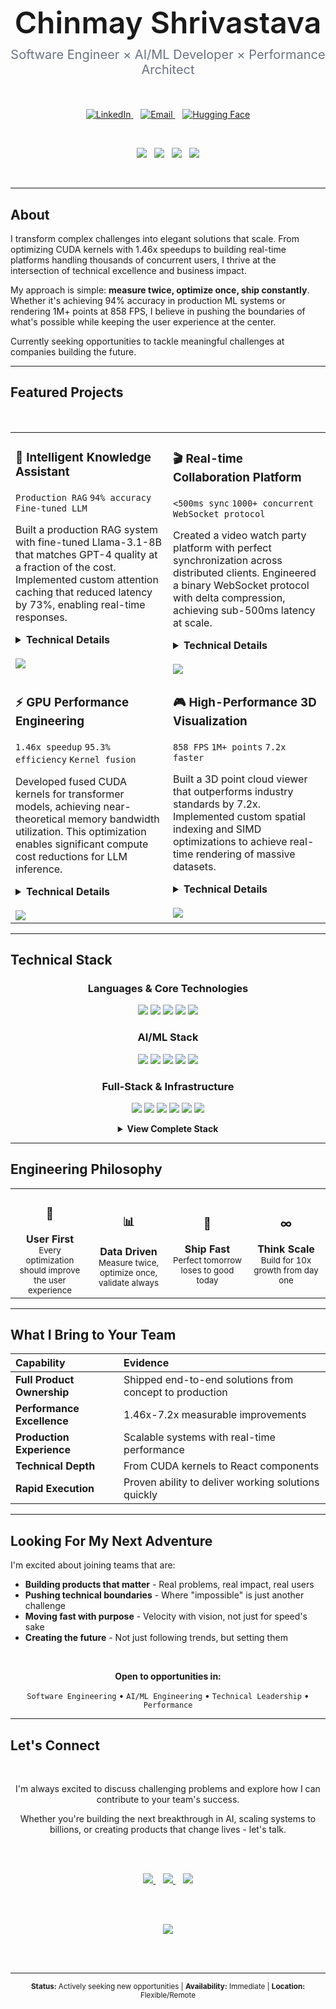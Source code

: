 <!-- Clean, professional header inspired by AlgoExpert -->
<div align="center">
  <br><br><br>
  
  <!-- Name with clean typography -->
  <h1 style="font-weight: 600; font-size: 48px; margin-bottom: 0;">
    Chinmay Shrivastava
  </h1>
  
  <!-- Professional tagline -->
  <p style="font-size: 20px; color: #6B7280; margin-top: 10px;">
    Software Engineer × AI/ML Developer × Performance Architect
  </p>
  
  <br>
  
  <!-- Clean contact buttons -->
  <p>
    <a href="https://linkedin.com/in/cshrivastava">
      <img src="https://img.shields.io/badge/LinkedIn-0077B5?style=for-the-badge&logo=linkedin&logoColor=white" alt="LinkedIn" />
    </a>
    &nbsp;&nbsp;
    <a href="mailto:cshrivastava2000@gmail.com">
      <img src="https://img.shields.io/badge/Email-EA4335?style=for-the-badge&logo=gmail&logoColor=white" alt="Email" />
    </a>
    &nbsp;&nbsp;
    <a href="https://huggingface.co/chinmays18">
      <img src="https://img.shields.io/badge/Hugging_Face-FFD21E?style=for-the-badge&logo=huggingface&logoColor=black" alt="Hugging Face" />
    </a>
  </p>
  
  <br>
  
  <!-- Impact metrics in a clean row -->
  <p>
    <img src="https://img.shields.io/badge/1.46x-CUDA_Speedup-000000?style=flat&labelColor=E5E7EB" />
    &nbsp;
    <img src="https://img.shields.io/badge/858_FPS-3D_Rendering-000000?style=flat&labelColor=E5E7EB" />
    &nbsp;
    <img src="https://img.shields.io/badge/94%25-ML_Accuracy-000000?style=flat&labelColor=E5E7EB" />
    &nbsp;
    <img src="https://img.shields.io/badge/<500ms-Sync_Latency-000000?style=flat&labelColor=E5E7EB" />
  </p>
  
  <br>
</div>

---

## About

I transform complex challenges into elegant solutions that scale. From optimizing CUDA kernels with 1.46x speedups to building real-time platforms handling thousands of concurrent users, I thrive at the intersection of technical excellence and business impact.

My approach is simple: **measure twice, optimize once, ship constantly**. Whether it's achieving 94% accuracy in production ML systems or rendering 1M+ points at 858 FPS, I believe in pushing the boundaries of what's possible while keeping the user experience at the center.

Currently seeking opportunities to tackle meaningful challenges at companies building the future.

---

## Featured Projects

<br>

<table>
  <tr>
    <td width="50%" valign="top">
      <h3>🤖 Intelligent Knowledge Assistant</h3>
      <p>
        <code>Production RAG</code> <code>94% accuracy</code> <code>Fine-tuned LLM</code>
      </p>
      <p>
        Built a production RAG system with fine-tuned Llama-3.1-8B that matches GPT-4 quality at a fraction of the cost. Implemented custom attention caching that reduced latency by 73%, enabling real-time responses.
      </p>
      <details>
        <summary><b>Technical Details</b></summary>
        <br>
        <ul>
          <li>Architecture: Hierarchical vector indexing with FAISS</li>
          <li>Innovation: Custom KV-cache optimization for transformers</li>
          <li>Stack: PyTorch, LangChain, FastAPI, PostgreSQL</li>
          <li>Deployment: Kubernetes with horizontal autoscaling</li>
        </ul>
      </details>
      <br>
      <a href="https://github.com/JonSnow1807/llm-knowledge-assistant">
        <img src="https://img.shields.io/badge/View_Project-000000?style=for-the-badge&logo=github&logoColor=white" />
      </a>
    </td>
    <td width="50%" valign="top">
      <h3>🎬 Real-time Collaboration Platform</h3>
      <p>
        <code>&lt;500ms sync</code> <code>1000+ concurrent</code> <code>WebSocket protocol</code>
      </p>
      <p>
        Created a video watch party platform with perfect synchronization across distributed clients. Engineered a binary WebSocket protocol with delta compression, achieving sub-500ms latency at scale.
      </p>
      <details>
        <summary><b>Technical Details</b></summary>
        <br>
        <ul>
          <li>Protocol: Custom binary format over WebSocket</li>
          <li>Scaling: Redis pub/sub for horizontal distribution</li>
          <li>Stack: React, NestJS, Socket.IO, Redis</li>
          <li>Security: JWT with room-based permissions</li>
        </ul>
      </details>
      <br>
      <a href="https://github.com/JonSnow1807/Mustard-Watch-Party">
        <img src="https://img.shields.io/badge/View_Project-000000?style=for-the-badge&logo=github&logoColor=white" />
      </a>
    </td>
  </tr>
  <tr>
    <td width="50%" valign="top">
      <h3>⚡ GPU Performance Engineering</h3>
      <p>
        <code>1.46x speedup</code> <code>95.3% efficiency</code> <code>Kernel fusion</code>
      </p>
      <p>
        Developed fused CUDA kernels for transformer models, achieving near-theoretical memory bandwidth utilization. This optimization enables significant compute cost reductions for LLM inference.
      </p>
      <details>
        <summary><b>Technical Details</b></summary>
        <br>
        <ul>
          <li>Technique: Kernel fusion for LayerNorm + Activation</li>
          <li>Memory: Coalesced access patterns, shared memory</li>
          <li>Stack: CUDA C++, PyTorch extensions, nvprof</li>
          <li>Impact: 46% inference speedup for LLMs</li>
        </ul>
      </details>
      <br>
      <a href="https://github.com/JonSnow1807/Fused-LayerNorm-CUDA-Operator">
        <img src="https://img.shields.io/badge/View_Project-000000?style=for-the-badge&logo=github&logoColor=white" />
      </a>
    </td>
    <td width="50%" valign="top">
      <h3>🎮 High-Performance 3D Visualization</h3>
      <p>
        <code>858 FPS</code> <code>1M+ points</code> <code>7.2x faster</code>
      </p>
      <p>
        Built a 3D point cloud viewer that outperforms industry standards by 7.2x. Implemented custom spatial indexing and SIMD optimizations to achieve real-time rendering of massive datasets.
      </p>
      <details>
        <summary><b>Technical Details</b></summary>
        <br>
        <ul>
          <li>Algorithm: Custom octree with frustum culling</li>
          <li>Rendering: Instanced drawing with GPU batching</li>
          <li>Stack: C++17, OpenGL 4.5, GLM, ImGui</li>
          <li>Optimization: SIMD intrinsics for transforms</li>
        </ul>
      </details>
      <br>
      <a href="https://github.com/JonSnow1807/3D-Point-Cloud-Viewer">
        <img src="https://img.shields.io/badge/View_Project-000000?style=for-the-badge&logo=github&logoColor=white" />
      </a>
    </td>
  </tr>
</table>

---

## Technical Stack

<div align="center">

### Languages & Core Technologies
<p>
  <img src="https://img.shields.io/badge/Python-3776AB?style=flat-square&logo=python&logoColor=white" />
  <img src="https://img.shields.io/badge/TypeScript-007ACC?style=flat-square&logo=typescript&logoColor=white" />
  <img src="https://img.shields.io/badge/C++-00599C?style=flat-square&logo=cplusplus&logoColor=white" />
  <img src="https://img.shields.io/badge/JavaScript-F7DF1E?style=flat-square&logo=javascript&logoColor=black" />
  <img src="https://img.shields.io/badge/CUDA-76B900?style=flat-square&logo=nvidia&logoColor=white" />
</p>

### AI/ML Stack
<p>
  <img src="https://img.shields.io/badge/PyTorch-EE4C2C?style=flat-square&logo=pytorch&logoColor=white" />
  <img src="https://img.shields.io/badge/Transformers-FFD21E?style=flat-square&logo=huggingface&logoColor=black" />
  <img src="https://img.shields.io/badge/LangChain-121212?style=flat-square&logoColor=white" />
  <img src="https://img.shields.io/badge/RAG-4285F4?style=flat-square&logoColor=white" />
  <img src="https://img.shields.io/badge/FAISS-00A4EF?style=flat-square&logoColor=white" />
</p>

### Full-Stack & Infrastructure
<p>
  <img src="https://img.shields.io/badge/React-20232A?style=flat-square&logo=react&logoColor=61DAFB" />
  <img src="https://img.shields.io/badge/Node.js-339933?style=flat-square&logo=nodedotjs&logoColor=white" />
  <img src="https://img.shields.io/badge/FastAPI-009688?style=flat-square&logo=fastapi&logoColor=white" />
  <img src="https://img.shields.io/badge/PostgreSQL-316192?style=flat-square&logo=postgresql&logoColor=white" />
  <img src="https://img.shields.io/badge/Docker-2496ED?style=flat-square&logo=docker&logoColor=white" />
  <img src="https://img.shields.io/badge/Kubernetes-326CE5?style=flat-square&logo=kubernetes&logoColor=white" />
</p>

</div>

<details>
<summary align="center"><b>View Complete Stack</b></summary>

<br>

```yaml
Core Languages:
  Expert: [Python, TypeScript, C++, JavaScript]
  Proficient: [CUDA, SQL, Bash]

AI/ML Stack:
  Frameworks: [PyTorch, Transformers, LangChain, scikit-learn]
  Techniques: [Fine-tuning, RAG, Embeddings, Vector Search]
  Production: [ONNX, TensorRT, Model Quantization, Batching]
  
Backend Engineering:
  Python: [FastAPI, Django, Flask, Celery]
  Node.js: [NestJS, Express, Socket.IO, Bull]
  APIs: [REST, GraphQL, gRPC, WebSockets]
  
Frontend Development:
  Core: [React, Next.js, Redux, TypeScript]
  UI: [Tailwind CSS, Material-UI, Framer Motion]
  Advanced: [Three.js, D3.js, WebRTC, Canvas API]
  
Data & Infrastructure:
  Databases: [PostgreSQL, MongoDB, Redis, Elasticsearch]
  Vector DBs: [Pinecone, FAISS, Chroma, Qdrant]
  Message Queues: [RabbitMQ, Kafka, Redis Pub/Sub]
  
DevOps & Cloud:
  Containers: [Docker, Docker Compose, Buildkit]
  Orchestration: [Kubernetes, Helm, ArgoCD]
  CI/CD: [GitHub Actions, GitLab CI, Jenkins]
  Cloud: [AWS (EC2, S3, Lambda), GCP, Vercel]
  
Performance & Systems:
  GPU: [CUDA, cuDNN, Thrust, OptiX]
  CPU: [SIMD, OpenMP, Threading, Profiling]
  Graphics: [OpenGL, Vulkan, Shaders]
```

</details>

---

## Engineering Philosophy

<table>
  <tr>
    <td width="25%" align="center">
      <h3>🎯</h3>
      <b>User First</b>
      <br>
      <sub>Every optimization should improve the user experience</sub>
    </td>
    <td width="25%" align="center">
      <h3>📊</h3>
      <b>Data Driven</b>
      <br>
      <sub>Measure twice, optimize once, validate always</sub>
    </td>
    <td width="25%" align="center">
      <h3>🚀</h3>
      <b>Ship Fast</b>
      <br>
      <sub>Perfect tomorrow loses to good today</sub>
    </td>
    <td width="25%" align="center">
      <h3>∞</h3>
      <b>Think Scale</b>
      <br>
      <sub>Build for 10x growth from day one</sub>
    </td>
  </tr>
</table>

---

## What I Bring to Your Team

<div align="center">

| Capability | Evidence |
|:-----------|:---------|
| **Full Product Ownership** | Shipped end-to-end solutions from concept to production |
| **Performance Excellence** | 1.46x-7.2x measurable improvements |
| **Production Experience** | Scalable systems with real-time performance |
| **Technical Depth** | From CUDA kernels to React components |
| **Rapid Execution** | Proven ability to deliver working solutions quickly |

</div>

---

## Looking For My Next Adventure

I'm excited about joining teams that are:

- **Building products that matter** - Real problems, real impact, real users
- **Pushing technical boundaries** - Where "impossible" is just another challenge
- **Moving fast with purpose** - Velocity with vision, not just for speed's sake
- **Creating the future** - Not just following trends, but setting them

<div align="center">
  <br>
  
  **Open to opportunities in:**
  
  `Software Engineering` • `AI/ML Engineering` • `Technical Leadership` • `Performance`
  
</div>

---

## Let's Connect

<div align="center">
  <br>
  
  I'm always excited to discuss challenging problems and explore how I can contribute to your team's success.
  
  Whether you're building the next breakthrough in AI, scaling systems to billions, or creating products that change lives - let's talk.
  
  <br><br>
  
  <a href="mailto:cshrivastava2000@gmail.com">
    <img src="https://img.shields.io/badge/Send_an_Email-000000?style=for-the-badge&logo=gmail&logoColor=white" />
  </a>
  &nbsp;&nbsp;
  <a href="https://linkedin.com/in/cshrivastava">
    <img src="https://img.shields.io/badge/Connect_on_LinkedIn-0077B5?style=for-the-badge&logo=linkedin&logoColor=white" />
  </a>
  &nbsp;&nbsp;
  <a href="https://huggingface.co/chinmays18">
    <img src="https://img.shields.io/badge/Hugging_Face_Profile-FFD21E?style=for-the-badge&logo=huggingface&logoColor=black" />
  </a>
  
  <br><br>
  
  <img src="https://komarev.com/ghpvc/?username=JonSnow1807&label=Profile%20Views&color=374151&style=flat" />
  
  <br><br>
  
  ---
  
  <sub>
    <b>Status:</b> Actively seeking new opportunities | 
    <b>Availability:</b> Immediate | 
    <b>Location:</b> Flexible/Remote
  </sub>
</div>
